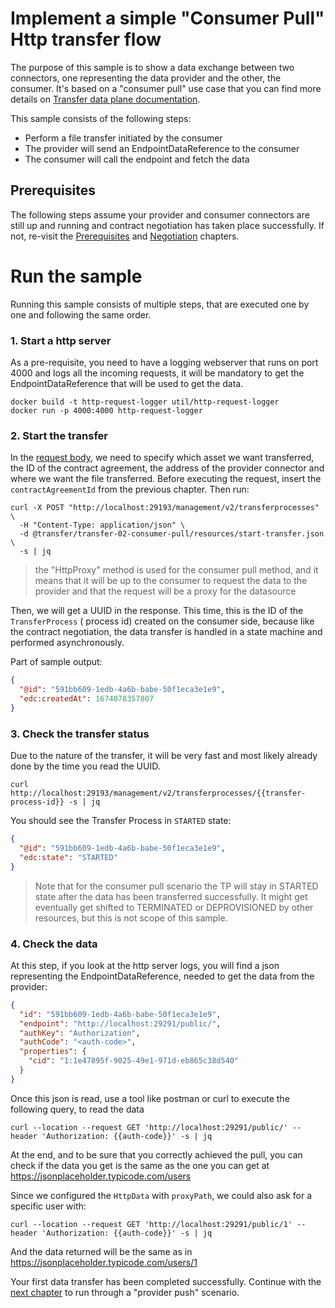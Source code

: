 # Implement a simple "Consumer Pull" Http transfer flow

The purpose of this sample is to show a data exchange between two connectors, one representing the
data provider and the other, the consumer. It's based on a "consumer pull" use case that you can find
more details
on [Transfer data plane documentation](https://github.com/eclipse-edc/Connector/tree/main/extensions/control-plane/transfer/transfer-data-plane).

This sample consists of the following steps:

* Perform a file transfer initiated by the consumer
* The provider will send an EndpointDataReference to the consumer
* The consumer will call the endpoint and fetch the data

## Prerequisites

The following steps assume your provider and consumer connectors are still up and running and contract
negotiation has taken place successfully.
If not, re-visit the [Prerequisites](../transfer-00-prerequisites/README.md)
and [Negotiation](../transfer-01-negotiation/README.md) chapters.

# Run the sample

Running this sample consists of multiple steps, that are executed one by one and following the same
order.

### 1. Start a http server

As a pre-requisite, you need to have a logging webserver that runs on port 4000 and logs all the incoming requests, it will
be mandatory to get the EndpointDataReference that will be used to get the data.

```shell
docker build -t http-request-logger util/http-request-logger
docker run -p 4000:4000 http-request-logger
```

### 2. Start the transfer

In the [request body](resources/start-transfer.json), we need to specify which asset we want transferred, the ID of the contract agreement, the address of the
provider connector and where we want the file transferred.
Before executing the request, insert the `contractAgreementId` from the previous chapter. Then run:

```shell
curl -X POST "http://localhost:29193/management/v2/transferprocesses" \
  -H "Content-Type: application/json" \
  -d @transfer/transfer-02-consumer-pull/resources/start-transfer.json \
  -s | jq
```

> the "HttpProxy" method is used for the consumer pull method, and it means that it will be up to
> the consumer to request the data to the provider and that the request will be a proxy for the
> datasource

Then, we will get a UUID in the response. This time, this is the ID of the `TransferProcess` (
process id) created on the consumer
side, because like the contract negotiation, the data transfer is handled in a state machine and
performed asynchronously.

Part of sample output:

```json
{
  "@id": "591bb609-1edb-4a6b-babe-50f1eca3e1e9",
  "edc:createdAt": 1674078357807
}
```

### 3. Check the transfer status

Due to the nature of the transfer, it will be very fast and most likely already done by the time you
read the UUID.

```shell
curl http://localhost:29193/management/v2/transferprocesses/{{transfer-process-id}} -s | jq
```

You should see the Transfer Process in `STARTED` state:

```json
{
  "@id": "591bb609-1edb-4a6b-babe-50f1eca3e1e9",
  "edc:state": "STARTED"
}
```

> Note that for the consumer pull scenario the TP will stay in STARTED state after the data has been transferred successfully.
> It might get eventually get shifted to TERMINATED or DEPROVISIONED by other resources, but this is not scope of this sample.

### 4. Check the data

At this step, if you look at the http server logs, you will find a json representing the EndpointDataReference, needed
to get the data from the provider:

```json
{
  "id": "591bb609-1edb-4a6b-babe-50f1eca3e1e9",
  "endpoint": "http://localhost:29291/public/",
  "authKey": "Authorization",
  "authCode": "<auth-code>",
  "properties": {
    "cid": "1:1e47895f-9025-49e1-971d-eb865c38d540"
  }
}
```

Once this json is read, use a tool like postman or curl to execute the following query, to read the data

```shell
curl --location --request GET 'http://localhost:29291/public/' --header 'Authorization: {{auth-code}}' -s | jq
```

At the end, and to be sure that you correctly achieved the pull, you can check if the data you get
is the same as the one you can get at https://jsonplaceholder.typicode.com/users

Since we configured the `HttpData` with `proxyPath`, we could also ask for a specific user with:

```shell
curl --location --request GET 'http://localhost:29291/public/1' --header 'Authorization: {{auth-code}}' -s | jq
```

And the data returned will be the same as in https://jsonplaceholder.typicode.com/users/1

Your first data transfer has been completed successfully.
Continue with the [next chapter](../transfer-03-provider-push/README.md) to run through a "provider push" scenario.
